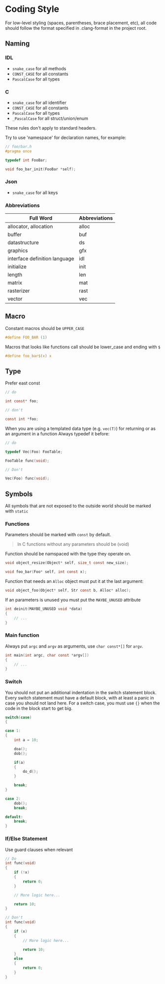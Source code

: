 # Coding Style

For low-level styling (spaces, parentheses, brace placement, etc), all code should follow the format specified in .clang-format in the project root.

## Naming

### IDL

- `snake_case` for all methods
- `CONST_CASE` for all constants
- `PascalCase` for all types

### C

- `snake_case` for all identifier
- `CONST_CASE` for all constants
- `PascalCase` for all types
- `_PascalCase` for all struct/union/enum

These rules don't apply to standard headers.

Try to use 'namespace' for declaration names, for example:

```c
// foo/bar.h
#pragma once

typedef int FooBar;

void foo_bar_init(FooBar *self);
```

### Json

- `snake_case` for all keys

### Abbreviations

| Full Word                     | Abbreviations |
| ----------------------------- | ------------- |
| allocator, allocation         | alloc         |
| buffer                        | buf           |
| datastructure                 | ds            |
| graphics                      | gfx           |
| interface definition language | idl           |
| initialize                    | init          |
| length                        | len           |
| matrix                        | mat           |
| rasterizer                    | rast          |
| vector                        | vec           |


## Macro

Constant macros should be `UPPER_CASE`

```c
#define FOO_BAR (1)
```

Macros that looks like functions call should be lower_case and ending with `$`

```c
#define foo_bar$(x) x
```

## Type

Prefer east const

```c
// do

int const* foo;

// don't

const int *foo;
```

When you are using a templated data type (e.g. `vec(T)`) for returning or as an argument in a function  Always typedef it before:


```c
// do

typedef Vec(Foo) FooTable;

FooTable func(void);

// Don't

Vec(Foo) func(void);
```

## Symbols

All symbols that are not exposed to the outside world should be marked with `static`

### Functions

Parameters should be marked with `const` by default.

> In C functions without any parameters should be (void)

Function should be namspaced with the type they operate on.

```c
void object_resize(Object* self, size_t const new_size);

void foo_bar(Foo* self, int const x);
```

Function that needs an `Alloc` object must put it at the last argument:

```c
void object_foo(Object* self, Str const b, Alloc* alloc);
```

If an parameters is unused you must put the `MAYBE_UNUSED` attribute

```c
int deinit(MAYBE_UNUSED void *data)
{
    // ...
}
```
### Main function

Always put `argc` and `argv` as arguments, use `char const*[]` for `argv`.

```c
int main(int argc, char const *argv[])
{
    // ...
}
```

### Switch

You should not put an additional indentation in the switch statement block.
Every switch statement must have a default block, with at least a panic in case you should not land here.
For a switch case, you must use `{}` when the code in the block start to get big.

```c
switch(case)
{

case 1:
{
    int a = 10;

    doa();
    dob();

    if(a)
    {
        do_d();
    }

    break;
}

case 2:
    dob();
    break;

default:
    break;
}
```

### If/Else Statement

Use guard clauses when relevant

```c
// Do
int func(void)
{
    if (!x)
    {
        return 0;
    }

    // More logic here...

    return 10;
}

// Don't
int func(void)
{
    if (x)
    {
        // More logic here...

        return 10;
    }
    else
    {
        return 0;
    }
}
```
